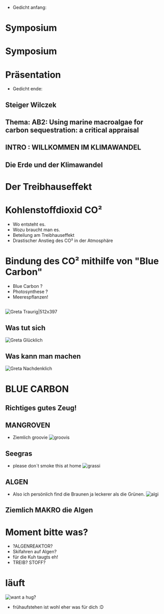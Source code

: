 * Gedicht anfang:
# Symposium
# Symposium
# Präsentation
* Gedicht ende:
## Steiger Wilczek

## Thema: AB2: Using marine macroalgae for carbon sequestration: a critical appraisal


## INTRO : WILLKOMMEN IM KLIMAWANDEL

## Die Erde und der Klimawandel
# Der Treibhauseffekt
# Kohlenstoffdioxid CO²  
* Wo entsteht es.
* Wozu braucht man es.
* Beteilung am Treibhauseffekt
* Drastischer Anstieg des CO² in der Atmosphäre 
# Bindung des CO² mithilfe von "Blue Carbon"
* Blue Carbon ?
* Photosynthese ?
* Meerespflanzen!
## 
![Greta Traurig|512x397](https://image.stern.de/8689598/16x9-940-529/2c054abb4706171b431cbfaba603a453/Dx/greta-thunberg.jpg "HOW DARE YOU!")
## Was tut sich
![Greta Glücklich](https://peopledotcom.files.wordpress.com/2019/03/greta-thunberg.jpg?crop=0px%2C133px%2C1792px%2C941px&resize=1200%2C630 "Dank euch muss ich Freitags nicht zur Schule gehen!")
## Was kann man machen
![Greta Nachdenklich](https://www.bento.de/images/fad41ef2-5504-48f4-9b09-fc9ca76bea15_w910_h600_fpx44_fpy35.jpg "Sollte ich schwimmen lernen?")
# BLUE CARBON 
## Richtiges gutes Zeug!
## MANGROVEN
* Ziemlich groovie
![groovis](https://previews.123rf.com/images/vilainecrevette/vilainecrevette1601/vilainecrevette160100058/51746464-die-mangroven-mit-baumwurzeln-%C3%BCber-und-unter-wasser-spaltung-von-wasserlinie-karibik.jpg "austrocknen unmöglich")
## Seegras
* please don´t smoke this at home
![grassi](https://www.carbon-connect.ch/media/img/cms/mod_news/549/seegras-2_899x600.jpg "oder vielleicht doch? hat das schonmal jemand probiert?")
## ALGEN
* Also ich persönlich find die Braunen ja leckerer als die Grünen.
![algi](https://www.schrammek.de/beautynews/wp-content/uploads/2015/06/Fotolia_85133952_M.jpg "die Roten werden von den anderen immer gemobbt")
## Ziemlich MAKRO die Algen

# Moment bitte was?
* ?ALGENREAKTOR?
* Skifahren auf Algen?
* für die Kuh taugts eh!
* TREIB? STOFF?

# läuft
![want a hug?](https://i.pinimg.com/474x/ba/e9/54/bae9547927dbe48b0848c5363c8c3aa7.jpg "mogst a bussi? i bin a kaum schleimig")
* frühaufstehen ist wohl eher was für dich  :D

